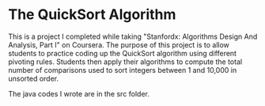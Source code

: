 # The QuickSort Algorithm

This is a project I completed while taking "Stanfordx: Algorithms Design And Analysis, Part I" on Coursera. The purpose of this project is to allow students to practice coding up the QuickSort algorithm using different pivoting rules. Students then apply their algorithms to compute the total number of comparisons used to sort integers between 1 and 10,000 in unsorted order.

The java codes I wrote are in the src folder.
